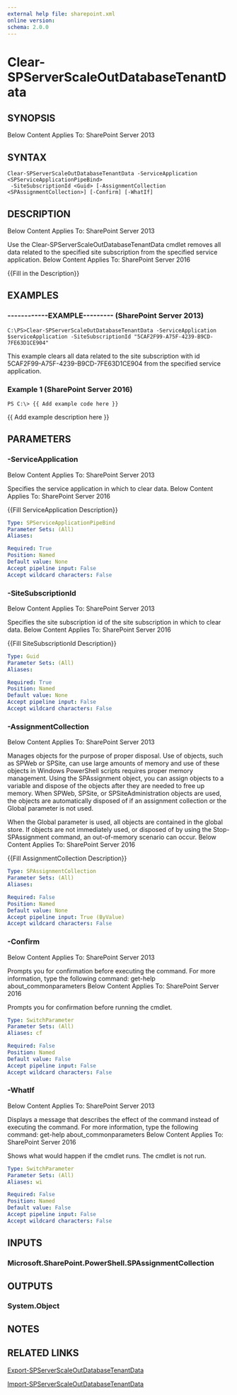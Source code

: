 ```yaml
---
external help file: sharepoint.xml
online version: 
schema: 2.0.0
---
```


# Clear-SPServerScaleOutDatabaseTenantData

## SYNOPSIS
Below Content Applies To: SharePoint Server 2013

## SYNTAX

```
Clear-SPServerScaleOutDatabaseTenantData -ServiceApplication <SPServiceApplicationPipeBind>
 -SiteSubscriptionId <Guid> [-AssignmentCollection <SPAssignmentCollection>] [-Confirm] [-WhatIf]
```

## DESCRIPTION
Below Content Applies To: SharePoint Server 2013

Use the Clear-SPServerScaleOutDatabaseTenantData cmdlet removes all data related to the specified site subscription from the specified service application.
Below Content Applies To: SharePoint Server 2016

{{Fill in the Description}}

## EXAMPLES

### ------------EXAMPLE--------- (SharePoint Server 2013)
```
C:\PS>Clear-SPServerScaleOutDatabaseTenantData -ServiceApplication $serviceApplication -SiteSubscriptionId "5CAF2F99-A75F-4239-B9CD-7FE63D1CE904"
```

This example clears all data related to the site subscription with id 5CAF2F99-A75F-4239-B9CD-7FE63D1CE904 from the specified service application.

### Example 1 (SharePoint Server 2016)
```
PS C:\> {{ Add example code here }}
```

{{ Add example description here }}

## PARAMETERS

### -ServiceApplication
Below Content Applies To: SharePoint Server 2013

Specifies the service application in which to clear data.
Below Content Applies To: SharePoint Server 2016

{{Fill ServiceApplication Description}}

```yaml
Type: SPServiceApplicationPipeBind
Parameter Sets: (All)
Aliases: 

Required: True
Position: Named
Default value: None
Accept pipeline input: False
Accept wildcard characters: False
```

### -SiteSubscriptionId
Below Content Applies To: SharePoint Server 2013

Specifies the site subscription id of the site subscription in which to clear data.
Below Content Applies To: SharePoint Server 2016

{{Fill SiteSubscriptionId Description}}

```yaml
Type: Guid
Parameter Sets: (All)
Aliases: 

Required: True
Position: Named
Default value: None
Accept pipeline input: False
Accept wildcard characters: False
```

### -AssignmentCollection
Below Content Applies To: SharePoint Server 2013

Manages objects for the purpose of proper disposal.
Use of objects, such as SPWeb or SPSite, can use large amounts of memory and use of these objects in Windows PowerShell scripts requires proper memory management.
Using the SPAssignment object, you can assign objects to a variable and dispose of the objects after they are needed to free up memory.
When SPWeb, SPSite, or SPSiteAdministration objects are used, the objects are automatically disposed of if an assignment collection or the Global parameter is not used.

When the Global parameter is used, all objects are contained in the global store.
If objects are not immediately used, or disposed of by using the Stop-SPAssignment command, an out-of-memory scenario can occur.
Below Content Applies To: SharePoint Server 2016

{{Fill AssignmentCollection Description}}

```yaml
Type: SPAssignmentCollection
Parameter Sets: (All)
Aliases: 

Required: False
Position: Named
Default value: None
Accept pipeline input: True (ByValue)
Accept wildcard characters: False
```

### -Confirm
Below Content Applies To: SharePoint Server 2013

Prompts you for confirmation before executing the command.
For more information, type the following command: get-help about_commonparameters Below Content Applies To: SharePoint Server 2016

Prompts you for confirmation before running the cmdlet.

```yaml
Type: SwitchParameter
Parameter Sets: (All)
Aliases: cf

Required: False
Position: Named
Default value: False
Accept pipeline input: False
Accept wildcard characters: False
```

### -WhatIf
Below Content Applies To: SharePoint Server 2013

Displays a message that describes the effect of the command instead of executing the command.
For more information, type the following command: get-help about_commonparameters Below Content Applies To: SharePoint Server 2016

Shows what would happen if the cmdlet runs.
The cmdlet is not run.

```yaml
Type: SwitchParameter
Parameter Sets: (All)
Aliases: wi

Required: False
Position: Named
Default value: False
Accept pipeline input: False
Accept wildcard characters: False
```

## INPUTS

### Microsoft.SharePoint.PowerShell.SPAssignmentCollection

## OUTPUTS

### System.Object

## NOTES

## RELATED LINKS

[Export-SPServerScaleOutDatabaseTenantData]()

[Import-SPServerScaleOutDatabaseTenantData]()

